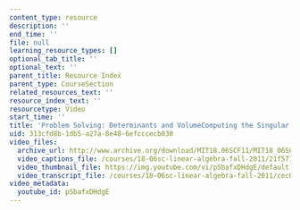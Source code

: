 ```yaml
---
content_type: resource
description: ''
end_time: ''
file: null
learning_resource_types: []
optional_tab_title: ''
optional_text: ''
parent_title: Resource Index
parent_type: CourseSection
related_resources_text: ''
resource_index_text: ''
resourcetype: Video
start_time: ''
title: 'Problem Solving: Determinants and VolumeComputing the Singular Value Decomposition'
uid: 313cfd8b-1db5-a27a-8e48-6efcccecb030
video_files:
  archive_url: http://www.archive.org/download/MIT18.06SCF11/MIT18_06SC_110607_B2_300k.mp4
  video_captions_file: /courses/18-06sc-linear-algebra-fall-2011/21f571f105755ef0b79896192aec9c7c_pSbafxDHdgE.vtt
  video_thumbnail_file: https://img.youtube.com/vi/pSbafxDHdgE/default.jpg
  video_transcript_file: /courses/18-06sc-linear-algebra-fall-2011/cec032acc79ca5be56485a2e0c09d571_pSbafxDHdgE.pdf
video_metadata:
  youtube_id: pSbafxDHdgE
---
```

